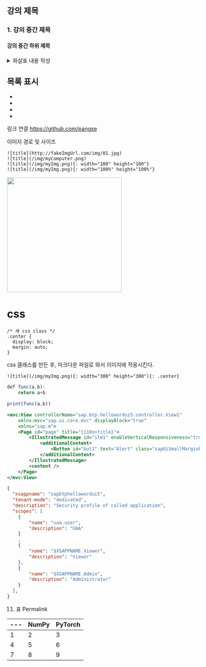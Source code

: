 ## 강의 제목

### 1. 강의 중간 제목

####  강의 중간 하위 제목


<details><summary>
화살표 내용 작성 
</summary>

주석
*Write here!*
</details>



목록 표시
-
-
-
-
-


링크 연결
https://github.com/pangse

이미지 경로  및 사이즈
```
![title](http://fakeImgUrl.com/img/01.jpg)
![title](/img/myComputer.png)
![title](/img/myImg.png){: width="100" height="100"}
![title](/img/myImg.png){: width="100%" height="100%"}
```

<img src="https://pangse.github.io/assets/img/about-bg.jpg" width="300" height="300">

# css

```
/* 새 css class */
.center {
  display: block;
  margin: auto;
}
```
css 클래스를 만든 후, 마크다운 파일로 와서 이미지에 적용시킨다.


```
![title](/img/myImg.png){: width="300" height="300"){: .center}
```



~~~javascript
def func(a,b):
    return a+b

print(func(a,b))
~~~



~~~xml
<mvc:View controllerName="sap.btp.hellowordui5.controller.View1"
    xmlns:mvc="sap.ui.core.mvc" displayBlock="true"
    xmlns="sap.m">
    <Page id="page" title="{i18n>title}">
        <IllustratedMessage id="ilm1" enableVerticalResponsiveness="true" illustrationType="sapIllus-SuccessBalloon">
            <additionalContent>
                <Button id="but1" text="Alert" class="sapUiSmallMarginBottom" press=".onAlertMessageBoxPress" width="280px" ariaHasPopup="Dialog"/>
            </additionalContent>
        </IllustratedMessage>
        <content />
    </Page>
</mvc:View>

~~~


~~~json
{
  "xsappname": "sapbtphellowordui5",
  "tenant-mode": "dedicated",
  "description": "Security profile of called application",
  "scopes": [
    {
        "name": "uaa.user",
        "description": "UAA"
    }
    ,
    {
        "name": "$XSAPPNAME.Viewer",
        "description": "Viewer"
    },
    {
        "name": "$XSAPPNAME.Admin",
        "description": "Administrator"
    }
  ],
}

~~~


11. 표 Permalink

| --- | NumPy | PyTorch |
| --- | --- | --- |
| 1 | 2 | 3 |
| 4 | 5 | 6 |
| 7 | 8 | 9 |

